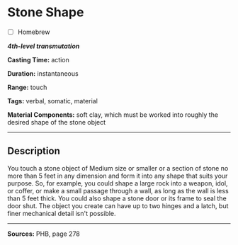 # Stone Shape

- [ ] Homebrew

***4th-level transmutation***

**Casting Time:** action

**Duration:** instantaneous

**Range:** touch

**Tags:** verbal, somatic, material

**Material Components:** soft clay, which must be worked into roughly the desired shape of the stone object

---

## Description
You touch a stone object of Medium size or smaller or a section of stone no more than 5 feet in any dimension and form it into any shape that suits your purpose.
So, for example, you could shape a large rock into a weapon, idol, or coffer, or make a small passage through a wall, as long as the wall is less than 5 feet thick.
You could also shape a stone door or its frame to seal the door shut.
The object you create can have up to two hinges and a latch, but finer mechanical detail isn't possible.

---

**Sources:** PHB, page 278
